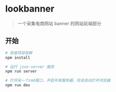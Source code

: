 # lookbanner

> 一个采集电商网站 banner 的网站前端部分

## 开始

``` bash
# 安装项目依赖
npm install

# 运行 json-server 服务
npm run server

# 打开另一个cmd窗口，开启开发服务器，将会自动打开浏览器
npm run dev
```